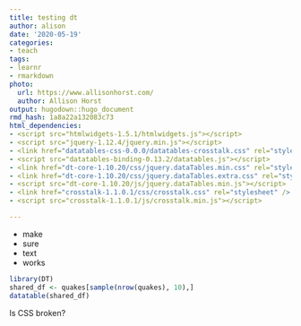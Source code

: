 ```yaml
---
title: testing dt
author: alison
date: '2020-05-19'
categories:
- teach
tags:
- learnr
- rmarkdown
photo:
  url: https://www.allisonhorst.com/
  author: Allison Horst
output: hugodown::hugo_document
rmd_hash: 1a8a22a132083c73
html_dependencies:
- <script src="htmlwidgets-1.5.1/htmlwidgets.js"></script>
- <script src="jquery-1.12.4/jquery.min.js"></script>
- <link href="datatables-css-0.0.0/datatables-crosstalk.css" rel="stylesheet" />
- <script src="datatables-binding-0.13.2/datatables.js"></script>
- <link href="dt-core-1.10.20/css/jquery.dataTables.min.css" rel="stylesheet" />
- <link href="dt-core-1.10.20/css/jquery.dataTables.extra.css" rel="stylesheet" />
- <script src="dt-core-1.10.20/js/jquery.dataTables.min.js"></script>
- <link href="crosstalk-1.1.0.1/css/crosstalk.css" rel="stylesheet" />
- <script src="crosstalk-1.1.0.1/js/crosstalk.min.js"></script>

---
```



+ make
+ sure
+ text
+ works


```r
library(DT)
shared_df <- quakes[sample(nrow(quakes), 10),]
datatable(shared_df)
```

<!--html_preserve--><div id="htmlwidget-e41e1f3e77863381a736" style="width:100%;height:auto;" class="datatables html-widget"></div>
<script type="application/json" data-for="htmlwidget-e41e1f3e77863381a736">{"x":{"filter":"none","data":[["920","612","157","761","858","93","604","103","597","318"],[-17.85,-22.75,-11.75,-20.7,-15.65,-20.64,-21.24,-21.88,-12.84,-18.77],[181.44,170.99,166.07,184.3,185.17,182.02,180.86,180.39,166.78,169.24],[589,67,69,182,315,497,615,608,150,218],[5.6,4.8,4.2,4.3,4.1,5.2,4.9,4.7,4.9,5.3],[115,35,14,17,15,64,23,30,35,53]],"container":"<table class=\"display\">\n  <thead>\n    <tr>\n      <th> <\/th>\n      <th>lat<\/th>\n      <th>long<\/th>\n      <th>depth<\/th>\n      <th>mag<\/th>\n      <th>stations<\/th>\n    <\/tr>\n  <\/thead>\n<\/table>","options":{"columnDefs":[{"className":"dt-right","targets":[1,2,3,4,5]},{"orderable":false,"targets":0}],"order":[],"autoWidth":false,"orderClasses":false}},"evals":[],"jsHooks":[]}</script><!--/html_preserve-->

Is CSS broken?
